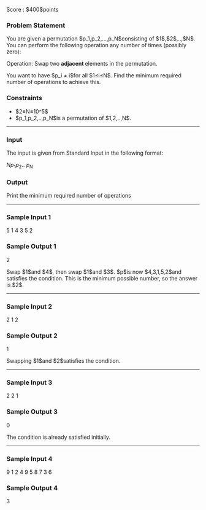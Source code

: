
<div>

<span>

<span>

<p>
Score : $400$points
</p>

<div>

<section>

### **Problem Statement**

<p>
You are given a permutation $p_1,p_2,...,p_N$consisting of $1$,$2$,..,$N$.
You can perform the following operation any number of times (possibly zero):
</p>

<p>
Operation: Swap two 
<strong>
adjacent
</strong>
elements in the permutation.
</p>

<p>
You want to have $p_i ≠ i$for all $1≤i≤N$.
Find the minimum required number of operations to achieve this.
</p>

</section>

</div>

<div>

<section>

### **Constraints**

<ul>

<li>
$2≤N≤10^5$
</li>

<li>
$p_1,p_2,..,p_N$is a permutation of $1,2,..,N$.
</li>

</ul>

</section>

</div>

---

<div>

<div>

<section>

### **Input**

<p>
The input is given from Standard Input in the following format:
</p>

<div>

$N$$p_1$$p_2$.. $p_N$
</div>

</section>

</div>

<div>

<section>

### **Output**

<p>
Print the minimum required number of operations
</p>

</section>

</div>

</div>

---

<div>

<section>

### **Sample Input 1**

<div>

5
1 4 3 5 2

</div>

</section>

</div>

<div>

<section>

### **Sample Output 1**

<div>

2

</div>

<p>
Swap $1$and $4$, then swap $1$and $3$. $p$is now $4,3,1,5,2$and satisfies the condition.
This is the minimum possible number, so the answer is $2$.
</p>

</section>

</div>

---

<div>

<section>

### **Sample Input 2**

<div>

2
1 2

</div>

</section>

</div>

<div>

<section>

### **Sample Output 2**

<div>

1

</div>

<p>
Swapping $1$and $2$satisfies the condition.
</p>

</section>

</div>

---

<div>

<section>

### **Sample Input 3**

<div>

2
2 1

</div>

</section>

</div>

<div>

<section>

### **Sample Output 3**

<div>

0

</div>

<p>
The condition is already satisfied initially.
</p>

</section>

</div>

---

<div>

<section>

### **Sample Input 4**

<div>

9
1 2 4 9 5 8 7 3 6

</div>

</section>

</div>

<div>

<section>

### **Sample Output 4**

<div>

3

</div>

</section>

</div>

</span>

</span>

</div>
